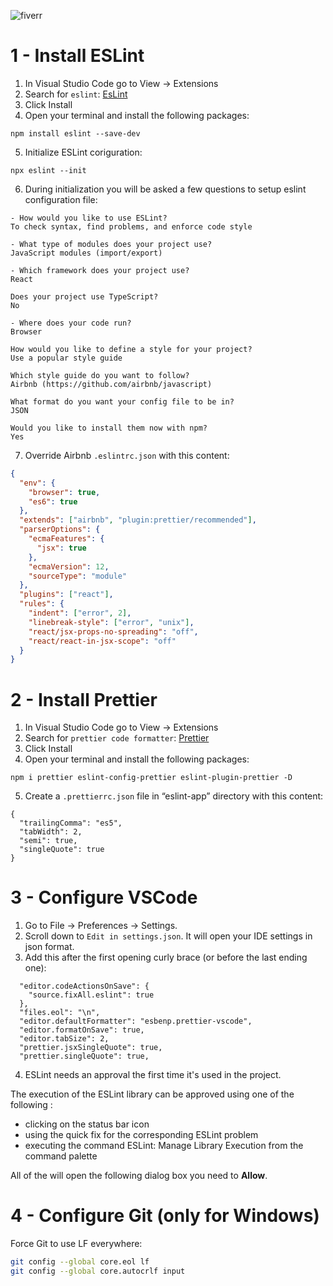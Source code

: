 ![fiverr](https://user-images.githubusercontent.com/76882345/124159983-0e069d80-da9c-11eb-9b01-e7adad510003.png)

# 1 - Install ESLint

1. In Visual Studio Code go to View -> Extensions
2. Search for `eslint`: [EsLint](https://marketplace.visualstudio.com/items?itemName=dbaeumer.vscode-eslint)
3. Click Install
4. Open your terminal and install the following packages:

`npm install eslint --save-dev`

5. Initialize ESLint coriguration:

`npx eslint --init`

6. During initialization you will be asked a few questions to setup eslint configuration file:

```
- How would you like to use ESLint?
To check syntax, find problems, and enforce code style

- What type of modules does your project use?
JavaScript modules (import/export)

- Which framework does your project use?
React

Does your project use TypeScript?
No

- Where does your code run?
Browser

How would you like to define a style for your project?
Use a popular style guide

Which style guide do you want to follow?
Airbnb (https://github.com/airbnb/javascript)

What format do you want your config file to be in?
JSON

Would you like to install them now with npm?
Yes
``` 

7. Override Airbnb `.eslintrc.json` with this content:

``` json
{
  "env": {
    "browser": true,
    "es6": true
  },
  "extends": ["airbnb", "plugin:prettier/recommended"],
  "parserOptions": {
    "ecmaFeatures": {
      "jsx": true
    },
    "ecmaVersion": 12,
    "sourceType": "module"
  },
  "plugins": ["react"],
  "rules": {
    "indent": ["error", 2],
    "linebreak-style": ["error", "unix"],
    "react/jsx-props-no-spreading": "off",
    "react/react-in-jsx-scope": "off"
  }
}
```

# 2 - Install Prettier

1. In Visual Studio Code go to View -> Extensions
2. Search for `prettier code formatter`: [Prettier](https://marketplace.visualstudio.com/items?itemName=esbenp.prettier-vscode)
3. Click Install
4. Open your terminal and install the following packages:

`npm i prettier eslint-config-prettier eslint-plugin-prettier -D`

5. Create a `.prettierrc.json` file in “eslint-app” directory with this content:

```
{
  "trailingComma": "es5",
  "tabWidth": 2,
  "semi": true,
  "singleQuote": true
}
```

# 3 - Configure VSCode

1. Go to File -> Preferences -> Settings.
2. Scroll down to `Edit in settings.json`. It will open your IDE settings in json format.
3. Add this after the first opening curly brace (or before the last ending one):

```
  "editor.codeActionsOnSave": {
    "source.fixAll.eslint": true
  },
  "files.eol": "\n",
  "editor.defaultFormatter": "esbenp.prettier-vscode",
  "editor.formatOnSave": true,
  "editor.tabSize": 2,
  "prettier.jsxSingleQuote": true,
  "prettier.singleQuote": true,
```

4. ESLint needs an approval the first time it's used in the project.

The execution of the ESLint library can be approved using one of the following :

* clicking on the status bar icon
* using the quick fix for the corresponding ESLint problem
* executing the command ESLint: Manage Library Execution from the command palette

All of the will open the following dialog box you need to **Allow**.

# 4 - Configure Git (only for Windows)

Force Git to use LF everywhere:

```bash
git config --global core.eol lf
git config --global core.autocrlf input
```
